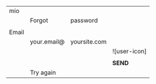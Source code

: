|        |                |                    |                   |
|--------|----------------|--------------------|-------------------|
| mio    |                |                    |                   |
|        | Forgot         | password           |                   |
|        |                |                    |                   |
| Email  |                |                    |                   |
|        | your.email@    | yoursite.com       |                   |
|        |                |                    | ![user-icon]      |
|        |                |                    |                   |
|        |                |                    | **SEND**          |
|        | Try again      |                    |                   |